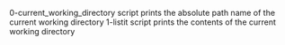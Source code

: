 0-current_working_directory script prints the absolute path name of the current working directory
1-listit script prints the contents of the current working directory

